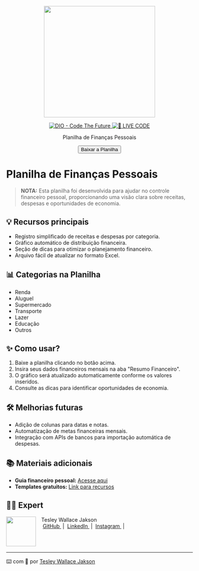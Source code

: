 <p align="center">
    <img 
        src="./assets/cover.png"
        width="300"
    />
</p>

<p align="center">
    <a href="https://dio.me/">
        <img 
            src="https://img.shields.io/badge/DIO-Code_The_Future-28DA77?logo=youtube" 
            alt="DIO - Code The Future"
        >
    </a>
    <a href="https://dio.me/">
        <img 
            src="https://img.shields.io/badge/🔴_LIVE_CODE-FF5E72" 
            alt="🔴 LIVE CODE"
        >
    </a>
</p>

<p align="center">
    Planilha de Finanças Pessoais
</p>

<div align="center">
    <a href="financas_pessoais.xlsx" download>
        <button>Baixar a Planilha</button>
    </a>
</div>

# Planilha de Finanças Pessoais

> **NOTA:** Esta planilha foi desenvolvida para ajudar no controle financeiro pessoal, proporcionando uma visão clara sobre receitas, despesas e oportunidades de economia.

## 💡 Recursos principais

- Registro simplificado de receitas e despesas por categoria.
- Gráfico automático de distribuição financeira.
- Seção de dicas para otimizar o planejamento financeiro.
- Arquivo fácil de atualizar no formato Excel.

## 📊 Categorias na Planilha

- Renda
- Aluguel
- Supermercado
- Transporte
- Lazer
- Educação
- Outros

## ✨ Como usar?

1. Baixe a planilha clicando no botão acima.
2. Insira seus dados financeiros mensais na aba "Resumo Financeiro".
3. O gráfico será atualizado automaticamente conforme os valores inseridos.
4. Consulte as dicas para identificar oportunidades de economia.

## 🛠️ Melhorias futuras

- Adição de colunas para datas e notas.
- Automatização de metas financeiras mensais.
- Integração com APIs de bancos para importação automática de despesas.

## 📚 Materiais adicionais

- **Guia financeiro pessoal:** [Acesse aqui](https://www.dio.me/)
- **Templates gratuitos:** [Link para recursos](https://www.template.com/)

## 👨‍💻 Expert

<p>
    <img 
        align="left" 
        margin="10" 
        width="80" 
        src="https://github.com/Wall9019.png
"
    />
    <p>&nbsp;&nbsp;&nbsp;Tesley Wallace Jakson<br>
    &nbsp;&nbsp;&nbsp;
    <a href="https://github.com/Wall9019">
        GitHub
    </a>
    &nbsp;|&nbsp;
    <a href="https://www.linkedin.com/in/tesley-wallace/">
        LinkedIn
    </a>
    &nbsp;|&nbsp;
    <a href="https://www.instagram.com/tesley_wallace/">
        Instagram
    </a>
    &nbsp;|&nbsp;</p>
</p>
<br/><br/>
<p>

---

⌨️ com 💜 por [Tesley Wallace Jakson](https://github.com/Wall9019)

